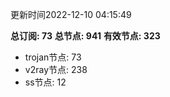 更新时间2022-12-10 04:15:49

**总订阅: 73**
**总节点: 941**
**有效节点: 323**
- trojan节点: 73
- v2ray节点: 238
- ss节点: 12
